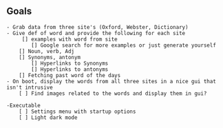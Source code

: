 ## Goals
    - Grab data from three site's (Oxford, Webster, Dictionary)
    - Give def of word and provide the following for each site
         [] examples with word from site
            [] Google search for more examples or just generate yourself
        [] Noun, verb, Adj
        [] Synonyms, antonym
            [] Hyperlinks to Synonyms
            [] Hyperlinks to antonyms 
        [] Fetching past word of the days 
    - On boot, display the words from all three sites in a nice gui that
    isn't intrusive
        [ ] Find images related to the words and display them in gui?

    -Executable
        [ ] Settings menu with startup options 
        [ ] Light dark mode 